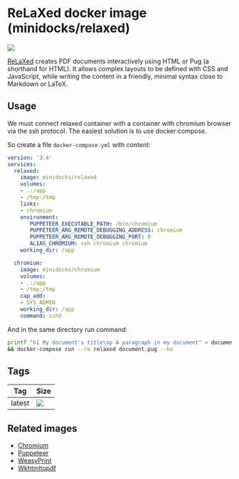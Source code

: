 ReLaXed docker image (minidocks/relaxed)
========================================

![](https://github.com/RelaxedJS/ReLaXed/raw/master/logo-blue.png)

[ReLaXed](https://github.com/RelaxedJS/ReLaXed) creates PDF documents interactively using HTML or Pug (a shorthand for HTML).
It allows complex layouts to be defined with CSS and JavaScript, while writing
the content in a friendly, minimal syntax close to Markdown or LaTeX.

Usage
-----

We must connect relaxed container with a container with chromium browser via the ssh protocol.
The easiest solution is to use docker compose.

So create a file `docker-compose.yml` with content:
```yaml
version: '3.4'
services:
  relaxed:
    image: minidocks/relaxed
    volumes:
    - .:/app
    - /tmp:/tmp
    links:
    - chromium
    environment:
       PUPPETEER_EXECUTABLE_PATH: /bin/chromium
       PUPPETEER_ARG_REMOTE_DEBUGGING_ADDRESS: chromium
       PUPPETEER_ARG_REMOTE_DEBUGGING_PORT: 0
       ALIAS_CHROMIUM: ssh chromium chromium
    working_dir: /app

  chromium:
    image: minidocks/chromium
    volumes:
    - .:/app
    - /tmp:/tmp
    cap_add:
    - SYS_ADMIN
    working_dir: /app
    command: sshd
```

And in the same directory run command:
```bash
printf "h1 My document's title\np A paragraph in my document" > document.pug \
&& docker-compose run --rm relaxed document.pug --bo
```

Tags
----

 Tag       | Size
 ---       | ----
 latest    | [![](https://images.microbadger.com/badges/image/minidocks/relaxed.svg)](https://microbadger.com/images/minidocks/relaxed)

Related images
--------------

- [Chromium](https://github.com/minidocks/chromium)
- [Puppeteer](https://github.com/minidocks/puppeteer)
- [WeasyPrint](https://github.com/minidocks/weasyprint)
- [Wkhtmltopdf](https://github.com/minidocks/wkhtmltopdf)
